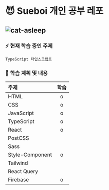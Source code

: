 # 😈 Sueboi 개인 공부 레포 <br/>

## ![cat-asleep](https://github.com/sooboi/learn/assets/103011139/13362d37-1816-4096-841d-185956b1c502)<p/>

### ⚡️ 현재 학습 중인 주제

`TypeScript 타입스크립트`

### 📌 학습 계획 및 내용

| 주제            | 학습 |
| :-------------- | :--: |
| HTML            |  o   |
| CSS             |  o   |
| JavaScript      |  o   |
| TypeScript      |  o   |
| React           |  o   |
| PostCSS         |      |
| Sass            |      |
| Style-Component |  o   |
| Tailwind        |      |
| React Query     |      |
| Firebase        |  o   |
